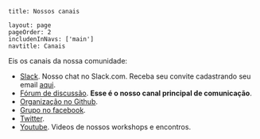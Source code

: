 ```
title: Nossos canais

layout: page
pageOrder: 2
includenInNavs: ['main']
navtitle: Canais
```

Eis os canais da nossa comunidade:
 * <a href="https://goiasjs.slack.com" target="_blank">Slack</a>. Nosso chat no Slack.com. Receba seu convite cadastrando seu email <a href="http://goiasjs.meteor.com">aqui</a>.
 * <a href="https://groups.google.com/forum/#!forum/gojs" target="_blank">Fórum de discussão</a>. **Esse é o nosso canal principal de comunicação**.
 * <a href="https://github.com/goiasjs" target="_blank">Organização no Github</a>.
 * <a href="https://www.facebook.com/groups/goiasjs/" target="_blank">Grupo no facebook</a>.
 * <a href="https://twitter.com/goiasjs" target="_blank">Twitter</a>.
 * <a href="https://www.youtube.com/channel/UCADyLECCV6us1Lk1svIKneQ" target="_blank">Youtube</a>. Videos de nossos workshops e encontros.
